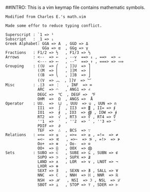 ##INTRO:
This is a vim keymap file contains mathematic symbols.

    Modified from Charles E.'s math.vim

    Made some effor to reduce typing conflict.

    Superscript : `1 => ¹
    Subscript   : _1 => ₁
    Greek Alphabet: GGA => Α  , GGD => Δ
                    GGa => α  , GGg => γ 
    Fractions   : F1/2 => ½   , F1/3 => ⅓
    Arrows      : <--  => ←   , --v  ==> ↓ , ==>  => ⇒   
                  <--- => ⟵   , --^  ==> ↑ , ===> => ⟹
    Grouping    : ((U  => ⎛   , ]]U  => ⎤  
                  ((M  => ⎜   , ]]M  => ⎥ 
                  ((B  => ⎝   , ]]B  => ⎦ 
                  ((V  => ︵  , ]]V  => ︺
    Misc        : .|3  => ⋮   , INF  => ∞
                  ARC  => ⌒   , ANG1 => ∠
                  DEGC =>  ℃  , DEGF =>  ℉
                  OHM  =>  Ω  , ANGS =>  Å
    Operator    : UU.  =>  ⨃  , UUU  => ∪ , UUN => ∩
                  II1  =>  ∫  , II3  => ∭ , II= => ⨎
                  IO1  =>  ∮  , IO3  => ∰ , IOW => ∳
                  RT2  =>  √  , RT3  => ∛ , RT4 => ∜
                  ''1  =>  ′  , ''2  => ″ , ''3 => ‴
                  PDIF =>  ∂
                  TEF  =>  ∴  , BCS  => ∵
    Relations   : =<=  => ≤   , =>=  => ≥ , =!=  => ≠
                  =<~  => ⪝   , =>~  => ⪞ , =!>  => ≯
                  Oo+  => ⊕   , Oo-  => ⊖
                  OO+  => ⨀   , OOX  => ⨂
    Sets        : SUBO => ⊂   , SUBE => ⊆ , SUBN => ⊄
                  SUPO => ⊃   , SUPX => ⊉
                  LAND => ∧   , LOR  => ∨ , LNOT => ¬
                  LXOR => ⊕
                  SEXT => ∃   , SEXN => ∄ , SALL => ∀
                  NNC  => ℂ   , NNH  => ℍ , NNR  => ℝ
                  NSH  => ℋ   , NSI  => ℑ , NSL  => ℒ
                  SBOT => ⊥   , STOP => ⊤ , SDER => ⊢

                


                            
